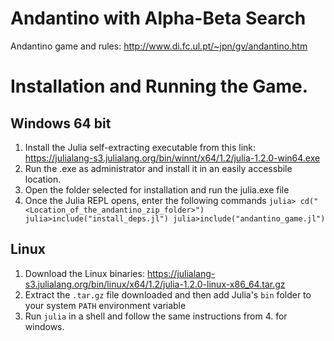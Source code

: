 
# Andantino with Alpha-Beta Search

Andantino game and rules: http://www.di.fc.ul.pt/~jpn/gv/andantino.htm

# Installation and Running the Game.
## Windows 64 bit

 1. Install the Julia self-extracting executable from this link: https://julialang-s3.julialang.org/bin/winnt/x64/1.2/julia-1.2.0-win64.exe
 2. Run the .exe as administrator and install it in an easily accessbile location.
 3. Open the folder selected for installation and run the julia.exe file
 4. Once the Julia REPL opens, enter the following commands
 `
 julia> cd("<Location_of_the_andantino_zip_folder>")
 julia>include("install_deps.jl")
 julia>include("andantino_game.jl")
 `

## Linux

 1. Download the Linux binaries: https://julialang-s3.julialang.org/bin/linux/x64/1.2/julia-1.2.0-linux-x86_64.tar.gz
 2. Extract the `.tar.gz` file downloaded and then add Julia's `bin` folder to your system `PATH` environment variable
 3. Run `julia` in a shell and follow the same instructions from 4. for windows.
 
